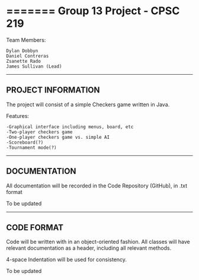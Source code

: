 =======
Group 13 Project - CPSC 219
=======

Team Members:

    Dylan Dobbyn
    Daniel Contreras
    Zsanette Rado
    James Sullivan (Lead)

-----
PROJECT INFORMATION
-----

  The project will consist of a simple Checkers game written in Java.
  
  Features:
  
    -Graphical interface including menus, board, etc
    -Two-player checkers game
    -One-player checkers game vs. simple AI
    -Scoreboard(?)
    -Tournament mode(?)

  
  
-----
DOCUMENTATION
-----

  All documentation will be recorded in the Code Repository (GitHub), in .txt format
  
  To be updated

-----
CODE FORMAT
-----

  Code will be written with in an object-oriented fashion. All classes will have relevant documentation as a header,
  including all relevant methods.
  
  4-space Indentation will be used for consistency.
  
  To be updated
